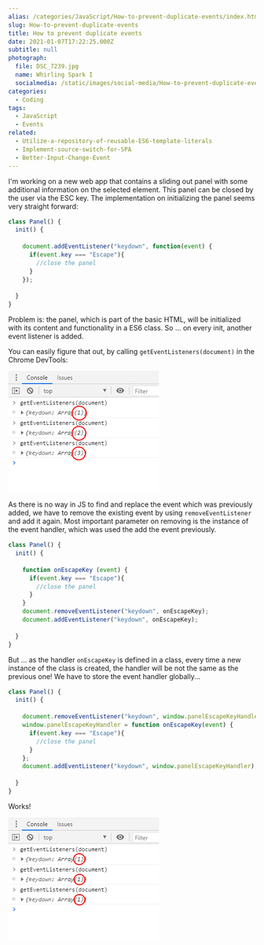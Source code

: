 ```yaml
---
alias: /categories/JavaScript/How-to-prevent-duplicate-events/index.html
slug: How-to-prevent-duplicate-events
title: How to prevent duplicate events
date: 2021-01-07T17:22:25.000Z
subtitle: null
photograph:
  file: DSC_7239.jpg
  name: Whirling Spark I
  socialmedia: /static/images/social-media/How-to-prevent-duplicate-events.png
categories:
  - Coding
tags:
  - JavaScript
  - Events
related:
  - Utilize-a-repository-of-reusable-ES6-template-literals
  - Implement-source-switch-for-SPA
  - Better-Input-Change-Event
---
```


I'm working on a new web app that contains a sliding out panel with some additional information on the selected element. This panel can be closed by the user via the ESC key. The implementation on initializing the panel seems very straight forward:

```js
class Panel() {
  init() {

    document.addEventListener("keydown", function(event) {
      if(event.key === "Escape"){
        //close the panel
      }
    });
    
  }
}
```

Problem is: the panel, which is part of the basic HTML, will be initialized with its content and functionality in a ES6 class. So ... on every init, another event listener is added.

You can easily figure that out, by calling `getEventListeners(document)` in the Chrome DevTools:

![Chrome DevTools: Multiple Event Listeners](How-to-prevent-duplicate-events/chromedevtools-multiple-listeners.png)

<!-- more -->

As there is no way in JS to find and replace the event which was previously added, we have to remove the existing event by using ``removeEventListener`` and add it again. Most important parameter on removing is the instance of the event handler, which was used the add the event previously.

```js
class Panel() {
  init() {

    function onEscapeKey (event) {
      if(event.key === "Escape"){
        //close the panel
      }
    }
    document.removeEventListener("keydown", onEscapeKey);
    document.addEventListener("keydown", onEscapeKey);
    
  }
}
```

But ... as the handler ``onEscapeKey`` is defined in a class, every time a new instance of the class is created, the handler will be not the same as the previous one! We have to store the event handler globally...

```js
class Panel() {
  init() {

    document.removeEventListener("keydown", window.panelEscapeKeyHandler);
    window.panelEscapeKeyHandler = function onEscapeKey(event) {
      if(event.key === "Escape"){
        //close the panel
      }
    };
    document.addEventListener("keydown", window.panelEscapeKeyHandler);
    
  }
}
```

Works!

![Chrome DevTools: One Event Listener](How-to-prevent-duplicate-events/chromedevtools-one-listener.png)
